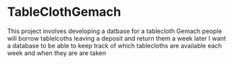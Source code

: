 # TableClothGemach
This project involves developing a datbase for a tablecloth Gemach 
people will borrow tablelcoths leaving a deposit and return them a week later 
I want a database to be able to keep track of which tablecloths are available each week and when they are are taken 

